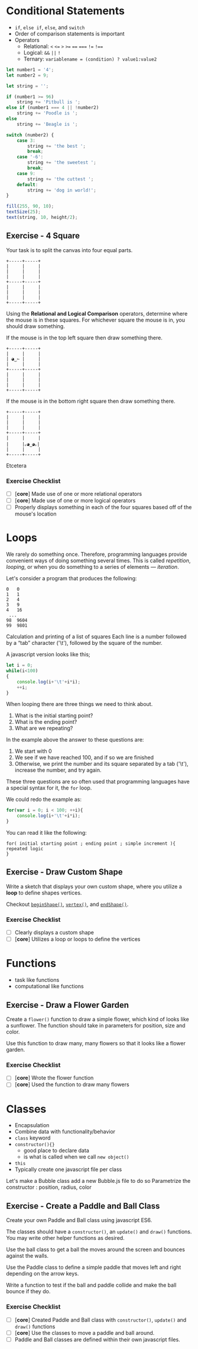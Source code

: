 # Conditional Statements

- `if`, `else if`, `else`, and `switch`
- Order of comparison statements is important
- Operators
    + Relational: `<` `<=` `>` `>=` `==` `===` `!=` `!==`
    + Logical: `&&` `||` `!`
    + Ternary: `variablename = (condition) ? value1:value2`

```javascript
let number1 = '4';
let number2 = 9;

let string = '';

if (number1 >= 96)
    string += 'Pitbull is ';
else if (number1 === 4 || !number2)
    string += 'Poodle is ';
else
    string += 'Beagle is ';

switch (number2) {
    case 3:
        string += 'the best ';
        break;
    case '-6':
        string += 'the sweetest ';
        break;
    case 9:
        string += 'the cuttest ';
    default:
        string += 'dog in world!';
}

fill(255, 90, 10);
textSize(25);
text(string, 10, height/2);
```

## Exercise - 4 Square

Your task is to split the canvas into four equal parts.

```
+-----+-----+
|     |     |
|     |     |
|     |     |
+-----+-----+
|     |     |
|     |     |
|     |     |
+-----+-----+
```

Using the **Relational and Logical Comparison** operators, determine where the mouse is in these squares. For whichever square the mouse is in, you should draw something.

If the mouse is in the top left square then draw something there.

```
+-----+-----+
|     |     |
| ◕‿↼ |     |
|     |     |
+-----+-----+
|     |     |
|     |     |
|     |     |
+-----+-----+
```

If the mouse is in the bottom right square then draw something there.

```
+-----+-----+
|     |     |
|     |     |
|     |     |
+-----+-----+
|     |     |
|     |｡◕‿◕｡|
|     |     |
+-----+-----+
```

Etcetera

### Exercise Checklist

- [ ] [**core**] Made use of one or more relational operators
- [ ] [**core**] Made use of one or more logical operators
- [ ] Properly displays something in each of the four squares based off of the mouse's location

# Loops

We rarely do something once. Therefore, programming languages provide convenient ways of doing something several times. This is called _repetition_, _looping_, or when you do something to a series of elements — _iteration_.

Let's consider a program that produces the following:

```
0   0
1   1
2   4
3   9
4   16
 ...
98  9604
99  9801
```

Calculation and printing of a list of squares
Each line is a number followed by a “tab” character ('\t'), followed by the square of the number.

A javascript version looks like this;

```js
let i = 0;
while(i<100)
{
    console.log(i+'\t'+i*i);
    ++i;
}
```

When looping there are three things we need to think about.

1. What is the initial starting point?
2. What is the ending point?
3. What are we repeating?

In the example above the answer to these questions are:

1. We start with 0
2. We see if we have reached 100, and if so we are finished
3. Otherwise, we print the number and its square separated by a tab ('\t'), increase the number, and try again.

These three questions are so often used that programming languages have a special syntax for it, the `for` loop.

We could redo the example as:

```js
for(var i = 0; i < 100; ++i){
    console.log(i+'\t'+i*i);
}
```

You can read it like the following:

```
for( initial starting point ; ending point ; simple increment ){
repeated logic
}
```

## Exercise - Draw Custom Shape

Write a sketch that displays your own custom shape, where you utilize a **loop** to define shapes vertices.

Checkout [`beginShape()`](https://p5js.org/reference/#/p5/beginShape), [`vertex()`](https://p5js.org/reference/#/p5/vertex), and [`endShape()`](https://p5js.org/reference/#/p5/endShape).

### Exercise Checklist

- [ ] Clearly displays a custom shape
- [ ] [**core**] Utilizes a loop or loops to define the vertices

# Functions

- task like functions
- computational like functions

## Exercise - Draw a Flower Garden

Create a `flower()` function to draw a simple flower, which kind of looks like a sunflower. The function should take in parameters for position, size and color.

Use this function to draw many, many flowers so that it looks like a flower garden.

### Exercise Checklist

- [ ] [**core**] Wrote the flower function
- [ ] [**core**] Used the function to draw many flowers

# Classes

- Encapsulation
- Combine data with functionality/behavior
- `class` keyword
- `constructor(){}`
    + good place to declare data
    + is what is called when we call `new object()`
- `this`
- Typically create one javascript file per class

Let's make a Bubble class add a new Bubble.js file to do so
Parametrize the constructor : position, radius, color


## Exercise - Create a Paddle and Ball Class

Create your own Paddle and Ball class using javascript ES6.

The classes should have a `constructor()`, an `update()` and `draw()` functions. You may write other helper functions as desired.

Use the ball class to get a ball the moves around the screen and bounces against the walls.

Use the Paddle class to define a simple paddle that moves left and right depending on the arrow keys.

Write a function to test if the ball and paddle collide and make the ball bounce if they do.

### Exercise Checklist

- [ ] [**core**] Created Paddle and Ball class with `constructor()`, `update()` and `draw()` functions
- [ ] [**core**] Use the classes to move a paddle and ball around.
- [ ] Paddle and Ball classes are defined within their own javascript files.
